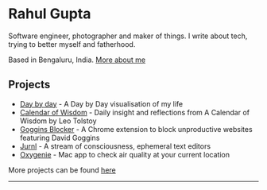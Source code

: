 # Rahul Gupta

Software engineer, photographer and maker of things. I write about tech, trying to better myself and fatherhood.

Based in Bengaluru, India. [More about me](/about)

## Projects

- [Day by day](/day-by-day) - A Day by Day visualisation of my life
- [Calendar of Wisdom](/calendar-of-wisdom) - Daily insight and reflections from A Calendar of Wisdom by Leo Tolstoy
- [Goggins Blocker](/goggins-blocker) - A Chrome extension to block unproductive websites featuring David Goggins
- [Jurnl](/jurnl) - A stream of consciousness, ephemeral text editors
- [Oxygenie](/oxygenie) - Mac app to check air quality at your current location

More projects can be found [here](/projects)

---
